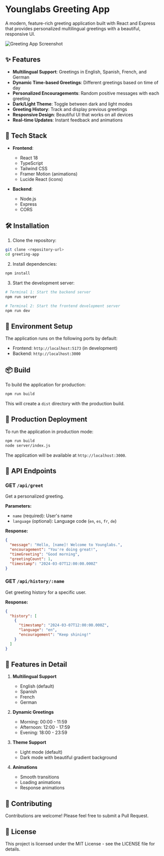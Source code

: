 # Younglabs Greeting App

A modern, feature-rich greeting application built with React and Express that provides personalized multilingual greetings with a beautiful, responsive UI.

![Greeting App Screenshot](https://images.unsplash.com/photo-1516383740770-fbcc5ccbece0?auto=format&fit=crop&q=80&w=1000)

## ✨ Features

- **Multilingual Support**: Greetings in English, Spanish, French, and German
- **Dynamic Time-based Greetings**: Different greetings based on time of day
- **Personalized Encouragements**: Random positive messages with each greeting
- **Dark/Light Theme**: Toggle between dark and light modes
- **Greeting History**: Track and display previous greetings
- **Responsive Design**: Beautiful UI that works on all devices
- **Real-time Updates**: Instant feedback and animations

## 🚀 Tech Stack

- **Frontend**:
  - React 18
  - TypeScript
  - Tailwind CSS
  - Framer Motion (animations)
  - Lucide React (icons)

- **Backend**:
  - Node.js
  - Express
  - CORS

## 🛠️ Installation

1. Clone the repository:
```bash
git clone <repository-url>
cd greeting-app
```

2. Install dependencies:
```bash
npm install
```

3. Start the development server:
```bash
# Terminal 1: Start the backend server
npm run server

# Terminal 2: Start the frontend development server
npm run dev
```

## 🔧 Environment Setup

The application runs on the following ports by default:
- Frontend: `http://localhost:5173` (in development)
- Backend: `http://localhost:3000`

## 📦 Build

To build the application for production:

```bash
npm run build
```

This will create a `dist` directory with the production build.

## 🚀 Production Deployment

To run the application in production mode:

```bash
npm run build
node server/index.js
```

The application will be available at `http://localhost:3000`.

## 🌟 API Endpoints

### GET `/api/greet`

Get a personalized greeting.

**Parameters:**
- `name` (required): User's name
- `language` (optional): Language code (`en`, `es`, `fr`, `de`)

**Response:**
```json
{
  "message": "Hello, [name]! Welcome to Younglabs.",
  "encouragement": "You're doing great!",
  "timeGreeting": "Good morning",
  "greetingCount": 1,
  "timestamp": "2024-03-07T12:00:00.000Z"
}
```

### GET `/api/history/:name`

Get greeting history for a specific user.

**Response:**
```json
{
  "history": [
    {
      "timestamp": "2024-03-07T12:00:00.000Z",
      "language": "en",
      "encouragement": "Keep shining!"
    }
  ]
}
```

## 🎨 Features in Detail

1. **Multilingual Support**
   - English (default)
   - Spanish
   - French
   - German

2. **Dynamic Greetings**
   - Morning: 00:00 - 11:59
   - Afternoon: 12:00 - 17:59
   - Evening: 18:00 - 23:59

3. **Theme Support**
   - Light mode (default)
   - Dark mode with beautiful gradient background

4. **Animations**
   - Smooth transitions
   - Loading animations
   - Response animations

## 🤝 Contributing

Contributions are welcome! Please feel free to submit a Pull Request.

## 📝 License

This project is licensed under the MIT License - see the LICENSE file for details.